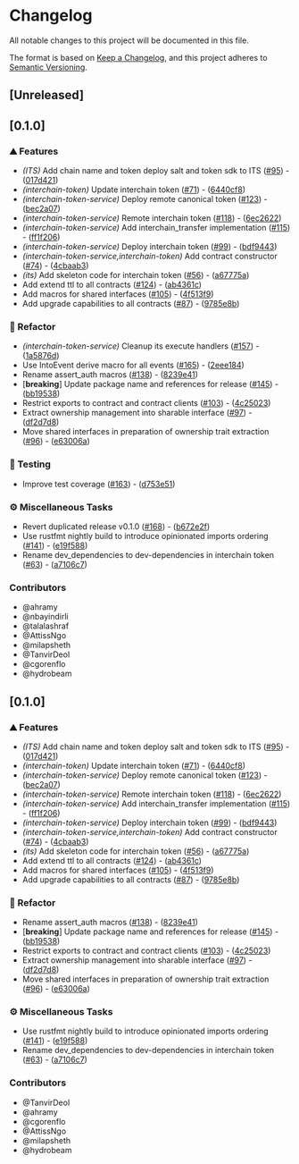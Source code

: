 # Changelog

All notable changes to this project will be documented in this file.

The format is based on [Keep a Changelog](https://keepachangelog.com/en/1.0.0/),
and this project adheres to [Semantic Versioning](https://semver.org/spec/v2.0.0.html).

## [Unreleased]

## [0.1.0]

### ⛰️ Features

- *(ITS)* Add chain name and token deploy salt and token sdk to ITS ([#95](https://github.com/axelarnetwork/axelar-cgp-stellar/pull/95)) - ([017d421](https://github.com/axelarnetwork/axelar-cgp-stellar/commit/017d421eb8c131a84de1b49fca89a45b094e2da9))
- *(interchain-token)* Update interchain token ([#71](https://github.com/axelarnetwork/axelar-cgp-stellar/pull/71)) - ([6440cf8](https://github.com/axelarnetwork/axelar-cgp-stellar/commit/6440cf86ea665ed72e8515c0fb01d4fc93f2f63d))
- *(interchain-token-service)* Deploy remote canonical token ([#123](https://github.com/axelarnetwork/axelar-cgp-stellar/pull/123)) - ([bec2a07](https://github.com/axelarnetwork/axelar-cgp-stellar/commit/bec2a0723a4e42a6c1db0c435cc65f5a07898326))
- *(interchain-token-service)* Remote interchain token ([#118](https://github.com/axelarnetwork/axelar-cgp-stellar/pull/118)) - ([6ec2622](https://github.com/axelarnetwork/axelar-cgp-stellar/commit/6ec26221bd6a7583b65bde93a2f69a7abb4dacb9))
- *(interchain-token-service)* Add interchain_transfer implementation ([#115](https://github.com/axelarnetwork/axelar-cgp-stellar/pull/115)) - ([ff1f206](https://github.com/axelarnetwork/axelar-cgp-stellar/commit/ff1f2068702f09babb3d0b3afe4a5ebee7f7bbdf))
- *(interchain-token-service)* Deploy interchain token ([#99](https://github.com/axelarnetwork/axelar-cgp-stellar/pull/99)) - ([bdf9443](https://github.com/axelarnetwork/axelar-cgp-stellar/commit/bdf9443d55f142a333a5d39a059c9f7479327ce4))
- *(interchain-token-service,interchain-token)* Add contract constructor ([#74](https://github.com/axelarnetwork/axelar-cgp-stellar/pull/74)) - ([4cbaab3](https://github.com/axelarnetwork/axelar-cgp-stellar/commit/4cbaab3f1fed2878a1ad5259c40d361b85a4747f))
- *(its)* Add skeleton code for interchain token ([#56](https://github.com/axelarnetwork/axelar-cgp-stellar/pull/56)) - ([a67775a](https://github.com/axelarnetwork/axelar-cgp-stellar/commit/a67775a76d8195ed4ea89305ee2c9fd8eb087c25))
- Add extend ttl to all contracts ([#124](https://github.com/axelarnetwork/axelar-cgp-stellar/pull/124)) - ([ab4361c](https://github.com/axelarnetwork/axelar-cgp-stellar/commit/ab4361c58daffebd099ab386910b55a4d56d152f))
- Add macros for shared interfaces ([#105](https://github.com/axelarnetwork/axelar-cgp-stellar/pull/105)) - ([4f513f9](https://github.com/axelarnetwork/axelar-cgp-stellar/commit/4f513f933d290cc9cc5944e5e39bcda13a136906))
- Add upgrade capabilities to all contracts ([#87](https://github.com/axelarnetwork/axelar-cgp-stellar/pull/87)) - ([9785e8b](https://github.com/axelarnetwork/axelar-cgp-stellar/commit/9785e8bebea93e987af664cedea3234241675d96))

### 🚜 Refactor

- *(interchain-token-service)* Cleanup its execute handlers ([#157](https://github.com/axelarnetwork/axelar-cgp-stellar/pull/157)) - ([1a5876d](https://github.com/axelarnetwork/axelar-cgp-stellar/commit/1a5876d89ac9eff147c728fd2ce778fdc2f1565c))
- Use IntoEvent derive macro for all events ([#165](https://github.com/axelarnetwork/axelar-cgp-stellar/pull/165)) - ([2eee184](https://github.com/axelarnetwork/axelar-cgp-stellar/commit/2eee18410d4f96fd62124bbb6eff43224c79e56d))
- Rename assert_auth macros ([#138](https://github.com/axelarnetwork/axelar-cgp-stellar/pull/138)) - ([8239e41](https://github.com/axelarnetwork/axelar-cgp-stellar/commit/8239e4126cdccb4156f737dd6e20fad5c2bfc239))
- [**breaking**] Update package name and references for release ([#145](https://github.com/axelarnetwork/axelar-cgp-stellar/pull/145)) - ([bb19538](https://github.com/axelarnetwork/axelar-cgp-stellar/commit/bb195386eeda9c75d4da33eb0cf29fd9cb9b621c))
- Restrict exports to contract and contract clients ([#103](https://github.com/axelarnetwork/axelar-cgp-stellar/pull/103)) - ([4c25023](https://github.com/axelarnetwork/axelar-cgp-stellar/commit/4c250237afce95fcd687f74e350b6b272a3d295d))
- Extract ownership management into sharable interface ([#97](https://github.com/axelarnetwork/axelar-cgp-stellar/pull/97)) - ([df2d7d8](https://github.com/axelarnetwork/axelar-cgp-stellar/commit/df2d7d8106e26c143757d26dfc321ffd5778d23b))
- Move shared interfaces in preparation of ownership trait extraction ([#96](https://github.com/axelarnetwork/axelar-cgp-stellar/pull/96)) - ([e63006a](https://github.com/axelarnetwork/axelar-cgp-stellar/commit/e63006a4f17abccbd1922389f1c03cc1735220b3))

### 🧪 Testing

- Improve test coverage ([#163](https://github.com/axelarnetwork/axelar-cgp-stellar/pull/163)) - ([d753e51](https://github.com/axelarnetwork/axelar-cgp-stellar/commit/d753e51b535c6234f81017a55e81046128c958bd))

### ⚙️ Miscellaneous Tasks

- Revert duplicated release v0.1.0 ([#168](https://github.com/axelarnetwork/axelar-cgp-stellar/pull/168)) - ([b672e2f](https://github.com/axelarnetwork/axelar-cgp-stellar/commit/b672e2f7515d55833c997b94667d21d1d108fd69))
- Use rustfmt nightly build to introduce opinionated imports ordering ([#141](https://github.com/axelarnetwork/axelar-cgp-stellar/pull/141)) - ([e19f588](https://github.com/axelarnetwork/axelar-cgp-stellar/commit/e19f5887dcb7f648d1aacb0fedbd6dfa9bf45eb2))
- Rename dev_dependencies to dev-dependencies in interchain token ([#63](https://github.com/axelarnetwork/axelar-cgp-stellar/pull/63)) - ([a7106c7](https://github.com/axelarnetwork/axelar-cgp-stellar/commit/a7106c7633ea4d95470330880562ae1dfe9404ed))

### Contributors

* @ahramy
* @nbayindirli
* @talalashraf
* @AttissNgo
* @milapsheth
* @TanvirDeol
* @cgorenflo
* @hydrobeam

## [0.1.0]

### ⛰️ Features

- *(ITS)* Add chain name and token deploy salt and token sdk to ITS ([#95](https://github.com/axelarnetwork/axelar-cgp-stellar/pull/95)) - ([017d421](https://github.com/axelarnetwork/axelar-cgp-stellar/commit/017d421eb8c131a84de1b49fca89a45b094e2da9))
- *(interchain-token)* Update interchain token ([#71](https://github.com/axelarnetwork/axelar-cgp-stellar/pull/71)) - ([6440cf8](https://github.com/axelarnetwork/axelar-cgp-stellar/commit/6440cf86ea665ed72e8515c0fb01d4fc93f2f63d))
- *(interchain-token-service)* Deploy remote canonical token ([#123](https://github.com/axelarnetwork/axelar-cgp-stellar/pull/123)) - ([bec2a07](https://github.com/axelarnetwork/axelar-cgp-stellar/commit/bec2a0723a4e42a6c1db0c435cc65f5a07898326))
- *(interchain-token-service)* Remote interchain token ([#118](https://github.com/axelarnetwork/axelar-cgp-stellar/pull/118)) - ([6ec2622](https://github.com/axelarnetwork/axelar-cgp-stellar/commit/6ec26221bd6a7583b65bde93a2f69a7abb4dacb9))
- *(interchain-token-service)* Add interchain_transfer implementation ([#115](https://github.com/axelarnetwork/axelar-cgp-stellar/pull/115)) - ([ff1f206](https://github.com/axelarnetwork/axelar-cgp-stellar/commit/ff1f2068702f09babb3d0b3afe4a5ebee7f7bbdf))
- *(interchain-token-service)* Deploy interchain token ([#99](https://github.com/axelarnetwork/axelar-cgp-stellar/pull/99)) - ([bdf9443](https://github.com/axelarnetwork/axelar-cgp-stellar/commit/bdf9443d55f142a333a5d39a059c9f7479327ce4))
- *(interchain-token-service,interchain-token)* Add contract constructor ([#74](https://github.com/axelarnetwork/axelar-cgp-stellar/pull/74)) - ([4cbaab3](https://github.com/axelarnetwork/axelar-cgp-stellar/commit/4cbaab3f1fed2878a1ad5259c40d361b85a4747f))
- *(its)* Add skeleton code for interchain token ([#56](https://github.com/axelarnetwork/axelar-cgp-stellar/pull/56)) - ([a67775a](https://github.com/axelarnetwork/axelar-cgp-stellar/commit/a67775a76d8195ed4ea89305ee2c9fd8eb087c25))
- Add extend ttl to all contracts ([#124](https://github.com/axelarnetwork/axelar-cgp-stellar/pull/124)) - ([ab4361c](https://github.com/axelarnetwork/axelar-cgp-stellar/commit/ab4361c58daffebd099ab386910b55a4d56d152f))
- Add macros for shared interfaces ([#105](https://github.com/axelarnetwork/axelar-cgp-stellar/pull/105)) - ([4f513f9](https://github.com/axelarnetwork/axelar-cgp-stellar/commit/4f513f933d290cc9cc5944e5e39bcda13a136906))
- Add upgrade capabilities to all contracts ([#87](https://github.com/axelarnetwork/axelar-cgp-stellar/pull/87)) - ([9785e8b](https://github.com/axelarnetwork/axelar-cgp-stellar/commit/9785e8bebea93e987af664cedea3234241675d96))

### 🚜 Refactor

- Rename assert_auth macros ([#138](https://github.com/axelarnetwork/axelar-cgp-stellar/pull/138)) - ([8239e41](https://github.com/axelarnetwork/axelar-cgp-stellar/commit/8239e4126cdccb4156f737dd6e20fad5c2bfc239))
- [**breaking**] Update package name and references for release ([#145](https://github.com/axelarnetwork/axelar-cgp-stellar/pull/145)) - ([bb19538](https://github.com/axelarnetwork/axelar-cgp-stellar/commit/bb195386eeda9c75d4da33eb0cf29fd9cb9b621c))
- Restrict exports to contract and contract clients ([#103](https://github.com/axelarnetwork/axelar-cgp-stellar/pull/103)) - ([4c25023](https://github.com/axelarnetwork/axelar-cgp-stellar/commit/4c250237afce95fcd687f74e350b6b272a3d295d))
- Extract ownership management into sharable interface ([#97](https://github.com/axelarnetwork/axelar-cgp-stellar/pull/97)) - ([df2d7d8](https://github.com/axelarnetwork/axelar-cgp-stellar/commit/df2d7d8106e26c143757d26dfc321ffd5778d23b))
- Move shared interfaces in preparation of ownership trait extraction ([#96](https://github.com/axelarnetwork/axelar-cgp-stellar/pull/96)) - ([e63006a](https://github.com/axelarnetwork/axelar-cgp-stellar/commit/e63006a4f17abccbd1922389f1c03cc1735220b3))

### ⚙️ Miscellaneous Tasks

- Use rustfmt nightly build to introduce opinionated imports ordering ([#141](https://github.com/axelarnetwork/axelar-cgp-stellar/pull/141)) - ([e19f588](https://github.com/axelarnetwork/axelar-cgp-stellar/commit/e19f5887dcb7f648d1aacb0fedbd6dfa9bf45eb2))
- Rename dev_dependencies to dev-dependencies in interchain token ([#63](https://github.com/axelarnetwork/axelar-cgp-stellar/pull/63)) - ([a7106c7](https://github.com/axelarnetwork/axelar-cgp-stellar/commit/a7106c7633ea4d95470330880562ae1dfe9404ed))

### Contributors

* @TanvirDeol
* @ahramy
* @cgorenflo
* @AttissNgo
* @milapsheth
* @hydrobeam
